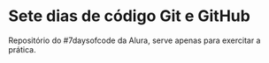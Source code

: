 <h1>Sete dias de código Git e GitHub</h1>
<p>Repositório do #7daysofcode da Alura, serve apenas para exercitar a prática.</p>
